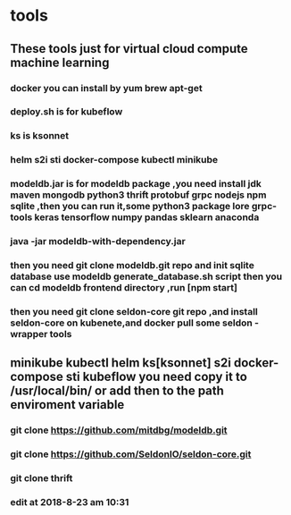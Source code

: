 # tools

## These tools  just for virtual cloud compute  machine learning 

### docker  you can  install by  yum  brew  apt-get 

###  deploy.sh  is  for  kubeflow

### ks  is  ksonnet 

### helm   s2i  sti  docker-compose   kubectl  minikube 

### modeldb.jar  is for modeldb package ,you need install  jdk  maven  mongodb  python3  thrift protobuf grpc   nodejs npm sqlite ,then you can run it,some python3 package   lore  grpc-tools  keras  tensorflow  numpy  pandas  sklearn anaconda
### java -jar modeldb-with-dependency.jar

### then you need git clone  modeldb.git  repo  and init  sqlite database use modeldb  generate_database.sh script then you can cd  modeldb frontend  directory ,run  [npm  start] 

### then  you  need  git clone  seldon-core  git repo ,and install seldon-core  on  kubenete,and docker pull some  seldon -wrapper tools

## minikube  kubectl  helm  ks[ksonnet]  s2i  docker-compose sti kubeflow  you need  copy  it to  /usr/local/bin/ or  add  then to the path enviroment variable


### git clone  https://github.com/mitdbg/modeldb.git
### git clone  https://github.com/SeldonIO/seldon-core.git
### git clone thrift 

### edit  at 2018-8-23 am 10:31
